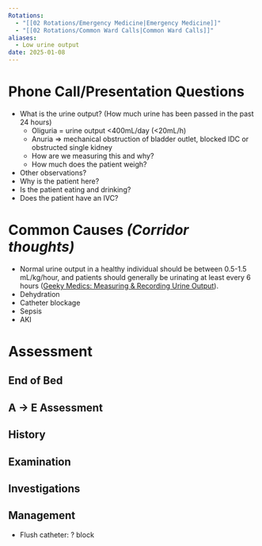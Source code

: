 ```yaml
---
Rotations:
  - "[[02 Rotations/Emergency Medicine|Emergency Medicine]]"
  - "[[02 Rotations/Common Ward Calls|Common Ward Calls]]"
aliases:
  - Low urine output
date: 2025-01-08
---
```

# Phone Call/Presentation Questions
- What is the urine output? (How much urine has been passed in the past 24 hours)
	- Oliguria = urine output <400mL/day (<20mL/h)
	- Anuria ⇒ mechanical obstruction of bladder outlet, blocked IDC or obstructed single kidney
	- How are we measuring this and why?
	- How much does the patient weigh?
- Other observations?
- Why is the patient here?
- Is the patient eating and drinking?
- Does the patient have an IVC?
# Common Causes *(Corridor thoughts)*
- Normal urine output in a healthy individual should be between 0.5-1.5 mL/kg/hour, and patients should generally be urinating at least every 6 hours ([Geeky Medics: Measuring & Recording Urine Output](https://geekymedics.com/measuring-recording-urine-output/#:~:text=Calculating%20the%20rate%20of%20urine%20output&text=Normal%20urine%20output%20in%20a,at%20least%20every%206%20hours.)).
- Dehydration
- Catheter blockage
- Sepsis
- AKI
# Assessment
## End of Bed
## A → E Assessment
## History
## Examination
## Investigations
## Management
- Flush catheter: ? block
